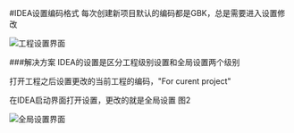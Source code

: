 #IDEA设置编码格式
每次创建新项目默认的编码都是GBK，总是需要进入设置修改
  
![工程设置界面](https://github.com/damon-cwz/personalBlog/blob/master/20150821-IDEA%E8%AE%BE%E7%BD%AE%E7%BC%96%E7%A0%81%E6%A0%BC%E5%BC%8F/projectSetting.png)

###解决方案
IDEA的设置是区分工程级别设置和全局设置两个级别

打开工程之后设置更改的当前工程的编码，"For curent project"
 
在IDEA启动界面打开设置，更改的就是全局设置
图2
  
![全局设置界面](https://github.com/damon-cwz/personalBlog/blob/master/20150821-IDEA%E8%AE%BE%E7%BD%AE%E7%BC%96%E7%A0%81%E6%A0%BC%E5%BC%8F/globalSetting.png)


